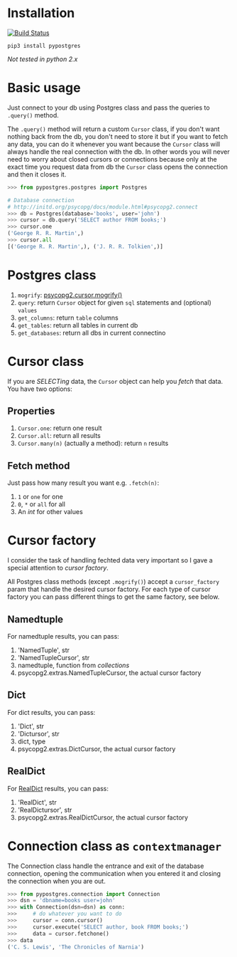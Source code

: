 # Installation
[![Build Status](https://travis-ci.org/marcelluzs/pypostgres.svg?branch=master)](https://travis-ci.org/marcelluzs/pypostgres)

```
pip3 install pypostgres
```

*Not tested in python 2.x*

# Basic usage
Just connect to your db using Postgres class and pass the queries to `.query()` method.

The `.query()` method will return a custom `Cursor` class, if you don't want nothing back from the db, you don't need to store it but if you want to fetch any data, you can do it whenever you want because the `Cursor` class will always handle the real connection with the db. In other words you will never need to worry about closed cursors or connections because only at the exact time you request data from db the `Cursor` class opens the connection and then it closes it.

```python
>>> from pypostgres.postgres import Postgres

# Database connection
# http://initd.org/psycopg/docs/module.html#psycopg2.connect
>>> db = Postgres(database='books', user='john')
>>> cursor = db.query('SELECT author FROM books;')
>>> cursor.one
('George R. R. Martin',)
>>> cursor.all
[('George R. R. Martin',), ('J. R. R. Tolkien',)]
```

# Postgres class
1. `mogrify`: [psycopg2.cursor.mogrify()](http://initd.org/psycopg/docs/cursor.html#cursor.mogrify "cursor.mogrify()")
2. `query`: return `Cursor` object for given `sql` statements and (optional) `values`
3. `get_columns`: return `table` columns
4. `get_tables`: return all tables in current db
5. `get_databases`: return all dbs in current connectino

# Cursor class
If you are *SELECTing* data, the `Cursor` object can help you *fetch* that data. You have two options:

## Properties

1. `Cursor.one`: return one result
2. `Cursor.all`: return all results
3. `Cursor.many(n)` (actually a method): return `n` results

## Fetch method
Just pass how many result you want e.g. `.fetch(n)`:

1. `1` or `one` for one
2. `0`, `*` or `all` for all
3. An *int* for other values

# Cursor factory
I consider the task of handling fechted data very important so I gave a special attention to *cursor factory*.

All Postgres class methods (except `.mogrify()`) accept a `cursor_factory` param that handle the desired cursor factory. For each type of cursor factory you can pass different things to get the same factory, see below.

## Namedtuple
For namedtuple results, you can pass:

1. 'NamedTuple', str
2. 'NamedTupleCursor', str
3. namedtuple, function from *collections*
4. psycopg2.extras.NamedTupleCursor, the actual cursor factory

## Dict
For dict results, you can pass:

1. 'Dict', str
2. 'Dictursor', str
3. dict, type
4. psycopg2.extras.DictCursor, the actual cursor factory

## RealDict
For [RealDict](http://initd.org/psycopg/docs/extras.html#real-dictionary-cursor "psycopg2.extras.RealDictCursor") results, you can pass:

1. 'RealDict', str
2. 'RealDictursor', str
3. psycopg2.extras.RealDictCursor, the actual cursor factory

# Connection class as `contextmanager`
The Connection class handle the entrance and exit of the database connection, opening the communication when you entered it and closing the connection when you are out.

```python
>>> from pypostgres.connection import Connection
>>> dsn = 'dbname=books user=john'
>>> with Connection(dsn=dsn) as conn:
>>>     # do whatever you want to do
>>>     cursor = conn.cursor()
>>>     cursor.execute('SELECT author, book FROM books;')
>>>     data = cursor.fetchone()
>>> data
('C. S. Lewis', 'The Chronicles of Narnia')
```
